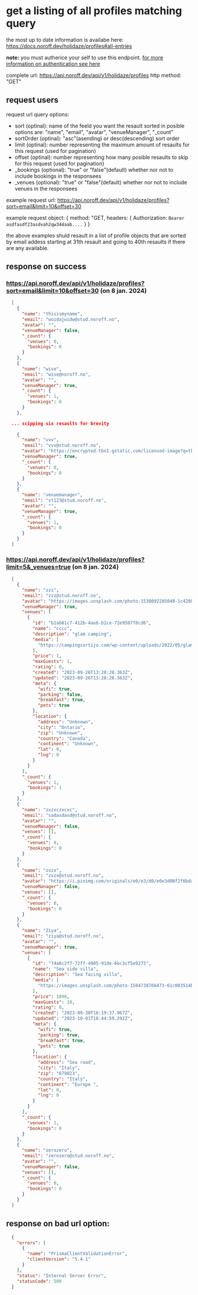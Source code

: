 # get a listing of all profiles matching query

the most up to date information is availabe here: https://docs.noroff.dev/holidaze/profiles#all-entries

**note:** you must autherice your self to use this endpoint. [for more information on authentication see here](../api-guide.md#sending-authentication-token)

complete url: https://api.noroff.dev/api/v1/holidaze/profiles
http method: "GET"

## request users

request url query options:
- sort (optinal): name of the feeld you want the resault sorted in posible options are: "name", "email", "avatar", "venueManager", "_count"
- sortOrder (optinal): "asc"(asending) or desc(descending) sort order
- limit (optinal): number representing the maximum amount of resaults for this request (used for pagination)
- offset (optinal): number representing how many posible resaults to skip for this request (used for pagination)
- _bookings (optional): "true" or "false"(default) whether nor not to include bookings in the responsees
- _venues (optional): "true" or "false"(default) whether nor not to include venues in the responsees

example request url:
 https://api.noroff.dev/api/v1/holidaze/profiles?sort=email&limit=10&offset=30
 
example request object: 
{
  method: "GET,
  headers: {
    Authorization: `Bearer asdfasdf23asdvah2qw344aab....`
  }
}

the above examples shuld resault in a list of profile objects that are sorted 
by email addess starting at 31th resault and going to 40th resaults if there are any available.

## response on success

### https://api.noroff.dev/api/v1/holidaze/profiles?sort=email&limit=10&offset=30 (on 8 jan. 2024)
```json
  [
    {
      "name": "thisismyname",
      "email": "woidajwidw@stud.noroff.no",
      "avatar": "",
      "venueManager": false,
      "_count": {
        "venues": 0,
        "bookings": 0
      }
    },
    {
      "name": "wise",
      "email": "wise@noroff.no",
      "avatar": "",
      "venueManager": true,
      "_count": {
        "venues": 1,
        "bookings": 0
      }
    },

  ... scipping six resaults for brevity
    
    {
      "name": "vvv",
      "email": "vvv@stud.noroff.no",
      "avatar": "https://encrypted-tbn1.gstatic.com/licensed-image?q=tbn:ANd9GcTyya-iJrdM6II6svo4re02CEfbPDw6FAlLY_hMTAOMNe6XfV2av0nXOplFHCq4U6aWcrPr4_cIGk47T_Y",
      "venueManager": true,
      "_count": {
        "venues": 0,
        "bookings": 0
      }
    },
    {
      "name": "venuemanager",
      "email": "vt123@stud.noroff.no",
      "avatar": "",
      "venueManager": true,
      "_count": {
        "venues": 1,
        "bookings": 0
      }
    }
  ]
```

### https://api.noroff.dev/api/v1/holidaze/profiles?limit=5&_venues=true (on 8 jan. 2024)
```json
  [
    {
      "name": "zzz",
      "email": "zzz@stud.noroff.no",
      "avatar": "https://images.unsplash.com/photo-1530092285049-1c42085fd395?ixlib=rb-4.0.3&ixid=M3wxMjA3fDB8MHxzZWFyY2h8Mnx8d2hpdGUlMjBmbG93ZXJ8ZW58MHx8MHx8fDA%3D&w=1000&q=80",
      "venueManager": true,
      "venues": [
        {
          "id": "b1a681c7-412b-4ae6-b2ce-72e9507f8cd6",
          "name": "cccc",
          "description": "glam camping",
          "media": [
            "https://campingcortijo.com/wp-content/uploads/2022/05/glam-4-pro-amarillo-06.jpg"
          ],
          "price": 1,
          "maxGuests": 1,
          "rating": 0,
          "created": "2023-09-26T13:28:28.363Z",
          "updated": "2023-09-26T13:28:28.363Z",
          "meta": {
            "wifi": true,
            "parking": false,
            "breakfast": true,
            "pets": true
          },
          "location": {
            "address": "Unknown",
            "city": "Ontario",
            "zip": "Unknown",
            "country": "Canada",
            "continent": "Unknown",
            "lat": 0,
            "lng": 0
          }
        }
      ],
      "_count": {
        "venues": 1,
        "bookings": 1
      }
    },
    {
      "name": "zxzxczxcxc",
      "email": "sadasdasd@stud.noroff.no",
      "avatar": "",
      "venueManager": false,
      "venues": [],
      "_count": {
        "venues": 0,
        "bookings": 0
      }
    },
    {
      "name": "zxzx",
      "email": "zxzx@stud.noroff.no",
      "avatar": "https://i.pinimg.com/originals/e0/e3/d0/e0e3d08f2f6bdafc73351569c6647a34.png",
      "venueManager": false,
      "venues": [],
      "_count": {
        "venues": 0,
        "bookings": 0
      }
    },
    {
      "name": "Ziya",
      "email": "ziya@stud.noroff.no",
      "avatar": "",
      "venueManager": true,
      "venues": [
        {
          "id": "74a6c2f7-72ff-4905-91de-6bc3cf5e9273",
          "name": "Sea side villa",
          "description": "Sea facing villa",
          "media": [
            "https://images.unsplash.com/photo-1584738766473-61c083514bf4?ixlib=rb-4.0.3&ixid=M3wxMjA3fDB8MHxzZWFyY2h8Mjh8fGhvdXNlfGVufDB8fDB8fHww&auto=format&fit=crop&w=800&q=60"
          ],
          "price": 1890,
          "maxGuests": 10,
          "rating": 0,
          "created": "2023-09-30T16:19:37.967Z",
          "updated": "2023-10-01T18:44:59.292Z",
          "meta": {
            "wifi": true,
            "parking": true,
            "breakfast": true,
            "pets": true
          },
          "location": {
            "address": "Sea road",
            "city": "Italy",
            "zip": "679023",
            "country": "Italy",
            "continent": "Europe ",
            "lat": 0,
            "lng": 0
          }
        }
      ],
      "_count": {
        "venues": 1,
        "bookings": 0
      }
    },
    {
      "name": "zerozero",
      "email": "zerozero@stud.noroff.no",
      "avatar": "",
      "venueManager": false,
      "venues": [],
      "_count": {
        "venues": 0,
        "bookings": 0
      }
    }
  ]
```

## response on bad url option:
```json
  {
    "errors": [
      {
        "name": "PrismaClientValidationError",
        "clientVersion": "5.4.1"
      }
    ],
    "status": "Internal Server Error",
    "statusCode": 500
  }
```